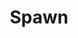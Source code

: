 ---
title: Spawn
issue: 2A
issue_nr: 2
full_title: "Questions, Part 2"
subtitle: ""
story_arc: Questions
crossover: ""
variant: ""
publisher: Image Comics
creators: 
  - Todd McFarlane
release_date: Jun 1992
release_year: 1992
genre:
  - Action
  - Adventure
  - Crime
  - Fantasy
  - Horror
  - Science Fiction
  - Super-Heroes
  - Thriller
format: Comic
pages: 32
signed_by: ""
price: 1.95
---